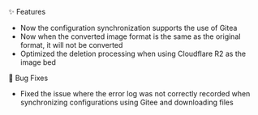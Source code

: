 ✨ Features

- Now the configuration synchronization supports the use of Gitea
- Now when the converted image format is the same as the original format, it will not be converted
- Optimized the deletion processing when using Cloudflare R2 as the image bed

🐛 Bug Fixes

- Fixed the issue where the error log was not correctly recorded when synchronizing configurations using Gitee and downloading files
